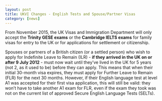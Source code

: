 ```yaml
---
layout: post
title: UKVI Changes - English Tests and Spouse/Partner Visas
category: [news]
---
```

 

From November 2015, the UK Visas and Immigration Department will only accept the **Trinity GESE exams** or the **Cambridge IELTS exams** for family visas for entry to the UK or for applications for settlement or citizenship.

Spouses or partners of a British citizen (or a settled person) who wish to apply for Indefinite Leave to Remain (ILR) - **if they arrived in the UK on or after 9 July 2012** - must now wait until they’ve lived in the UK for 5 years (not 2, as it used to be) before they can apply.  This means that when their initial 30-month visa expires, they must apply for Further Leave to Remain (FLR) for the next 30 months.  However, if their English language test at level A1 was accepted for their first visa application, this will still be valid: they won’t have to take another A1 exam for FLR, even if the exam they took was not on the current list of approved Secure English Language Tests (SELTs).


